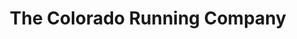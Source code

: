 ---
title: "The Colorado Running Company"
url: /colorado-springs/the-colorado-running-company/
shop: shoes
---